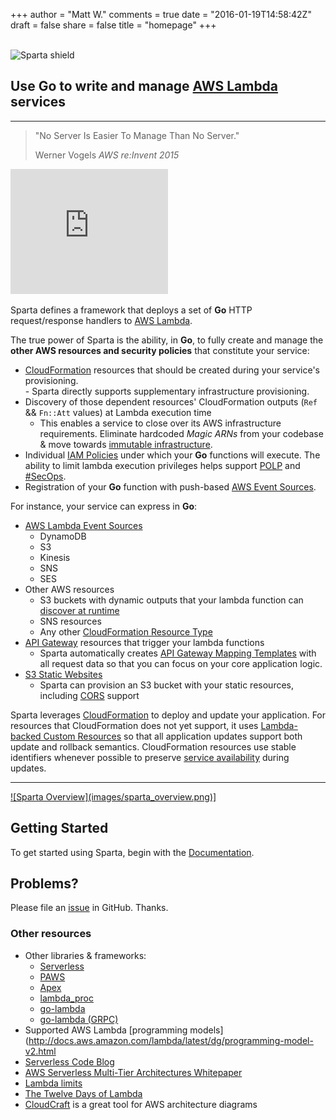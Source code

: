 +++
author = "Matt W."
comments = true
date = "2016-01-19T14:58:42Z"
draft = false
share = false
title = "homepage"
+++

<br />
<div class="jumbotron">
<img src="images/spartalogoSmall.png" alt="Sparta shield" height="128">
<h2>Use <b>Go</b> to write and manage <a href="https://aws.amazon.com/lambda">AWS Lambda</a> services</h2>

  <hr />
  <blockquote>
    <p>"No Server Is Easier To Manage Than No Server."</p>
    <footer>Werner Vogels <cite title="Source Title">AWS re:Invent 2015</cite></footer>
  </blockquote>  
  <iframe width="50%" height="200" src="https://www.youtube.com/embed/y-0Wf2Zyi5Q?start=1742" frameborder="0" allowfullscreen></iframe>
</div>

Sparta defines a framework that deploys a set of **Go** HTTP request/response handlers to [AWS Lambda](https://aws.amazon.com/lambda/).

The true power of Sparta is the ability, in **Go**, to fully create and manage the **other AWS resources and security policies** that constitute your service:

  -  [CloudFormation](http://docs.aws.amazon.com/AWSCloudFormation/latest/UserGuide/aws-template-resource-type-ref.html) resources that should be created during your service's provisioning.  
    - Sparta directly supports supplementary infrastructure provisioning.
  - Discovery of those dependent resources' CloudFormation outputs (`Ref` && `Fn::Att` values) at Lambda execution time
    - This enables a service to close over its AWS infrastructure requirements.  Eliminate hardcoded _Magic ARNs_ from your codebase & move towards [immutable infrastructure](http://chadfowler.com/blog/2013/06/23/immutable-deployments/).
  - Individual [IAM Policies](http://docs.aws.amazon.com/IAM/latest/UserGuide/reference_policies.html) under which your **Go** functions will execute.  The ability to limit lambda execution privileges helps support [POLP](http://searchsecurity.techtarget.com/definition/principle-of-least-privilege-POLP) and [#SecOps](https://twitter.com/hashtag/secops).
  - Registration of your **Go** function with push-based [AWS Event Sources](http://docs.aws.amazon.com/lambda/latest/dg/intro-core-components.html).

For instance, your service can express in **Go**:

  - [AWS Lambda Event Sources](http://docs.aws.amazon.com/lambda/latest/dg/intro-core-components.html)
    - DynamoDB
    - S3
    - Kinesis
    - SNS
    - SES
  - Other AWS resources
    - S3 buckets with dynamic outputs that your lambda function can [discover at runtime](http://gosparta.io/docs/eventsources/ses/)
    - SNS resources
    - Any other [CloudFormation Resource Type](http://docs.aws.amazon.com/AWSCloudFormation/latest/UserGuide/aws-template-resource-type-ref.html)
  - [API Gateway](http://docs.aws.amazon.com/apigateway/latest/developerguide/welcome.html) resources that trigger your lambda functions
    - Sparta automatically creates [API Gateway Mapping Templates](http://docs.aws.amazon.com/apigateway/latest/developerguide/api-gateway-mapping-template-reference.html) with all request data so that you can focus on your core application logic.
  - [S3 Static Websites](http://docs.aws.amazon.com/AmazonS3/latest/dev/WebsiteHosting.html)
    - Sparta can provision an S3 bucket with your static resources, including [CORS](http://docs.aws.amazon.com/AmazonS3/latest/dev/cors.html) support

Sparta leverages [CloudFormation](http://docs.aws.amazon.com/AWSCloudFormation/latest/UserGuide/Welcome.html) to deploy and update your application.  For resources that CloudFormation does not yet support, it uses [Lambda-backed Custom Resources](http://docs.aws.amazon.com/AWSCloudFormation/latest/UserGuide/template-custom-resources-lambda.html) so that all application updates support both update and rollback semantics.  CloudFormation resources use stable identifiers whenever possible to preserve [service availability](http://docs.aws.amazon.com/AWSCloudFormation/latest/UserGuide/using-cfn-updating-stacks.html) during updates.

<hr />
<a href="https://cloudcraft.co/view/8571b3bc-76ef-48c1-8401-0b6ae1d36b4e?key=d44zi4j1pxj00000" rel="Sparta Arch">![Sparta Overview](images/sparta_overview.png)]</a>



## Getting Started

To get started using Sparta, begin with the [Documentation](./docs).

## Problems?

Please file an [issue](https://github.com/mweagle/Sparta/issues/new) in GitHub.  Thanks.

### Other resources

  * Other libraries & frameworks:
    * [Serverless](https://github.com/serverless/serverless)
    * [PAWS](https://github.com/braahyan/PAWS)
    * [Apex](https://github.com/apex/apex)
    * [lambda_proc](https://github.com/jasonmoo/lambda_proc)
    * [go-lambda](https://github.com/xlab/go-lambda)
    * [go-lambda (GRPC)](https://github.com/pilwon/go-lambda)
  * Supported AWS Lambda [programming models](http://docs.aws.amazon.com/lambda/latest/dg/programming-model-v2.html
  * [Serverless Code Blog](https://serverlesscode.com)
  * [AWS Serverless Multi-Tier Architectures Whitepaper](https://d0.awsstatic.com/whitepapers/AWS_Serverless_Multi-Tier_Architectures.pdf)
  * [Lambda limits](http://docs.aws.amazon.com/lambda/latest/dg/limits.html)
  * [The Twelve Days of Lambda](https://aws.amazon.com/blogs/compute/the-twelve-days-of-lambda/)
  * [CloudCraft](http://cloudcraft.co) is a great tool for AWS architecture diagrams
